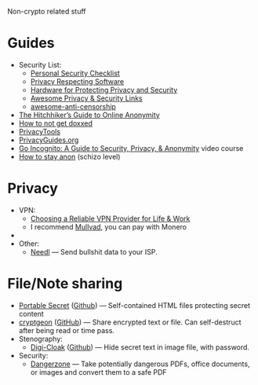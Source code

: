 Non-crypto related stuff

# Guides
- Security List:
	- [Personal Security Checklist](https://security-list.js.org/#/README)
	- [Privacy Respecting Software](https://security-list.js.org/#/5_Privacy_Respecting_Software)
	- [Hardware for Protecting Privacy and Security](https://security-list.js.org/#/6_Privacy_and-Security_Gadgets)
	- [Awesome Privacy & Security Links](https://security-list.js.org/#/4_Privacy_And_Security_Links)
	- [awesome-anti-censorship](https://github.com/danoctavian/awesome-anti-censorship)
- [The Hitchhiker’s Guide to Online Anonymity](https://anonymousplanet.org/guide.html)
- [How to not get doxxed](https://cybertoolbank.cc/nodox.html)
- [PrivacyTools](https://www.privacytools.io/)
- [PrivacyGuides.org](https://www.privacyguides.org/)
- [Go Incognito: A Guide to Security, Privacy, & Anonymity](https://www.youtube.com/watch?v=2qxVpCfgnaE&list=PL3KeV6Ui_4CayDGHw64OFXEPHgXLkrtJO) video course
- [How to stay anon](https://hackmd.io/YKjhguQES_KeKYs-v1YC1w?view) (schizo level)

# Privacy
- VPN:
	- [Choosing a Reliable VPN Provider for Life & Work](https://officercia.medium.com/choosing-a-reliable-vpn-provider-for-life-work-4e19c811e3)
	- I recommend [Mullvad](https://mullvad.net/), you can pay with Monero
- 
- Other:
	- [Needl](https://github.com/eth0izzle/Needl) — Send bullshit data to your ISP.

# File/Note sharing
- [Portable Secret](https://mprimi.github.io/portable-secret/creator/) ([Github](https://github.com/mprimi/portable-secret)) — Self-contained HTML files protecting secret content
- [cryptgeon](https://cryptgeon.nicco.io/) ([GitHub](https://github.com/cupcakearmy/cryptgeon)) — Share encrypted text or file. Can self-destruct after being read or time pass.
- Stenography:
	- [Digi-Cloak](https://kaushalmeena.github.io/digi-cloak/) ([Github](https://github.com/kaushalmeena/digi-cloak)) — Hide secret text in image file, with password.
- Security:
	- [Dangerzone](https://github.com/freedomofpress/dangerzone) — Take potentially dangerous PDFs, office documents, or images and convert them to a safe PDF
